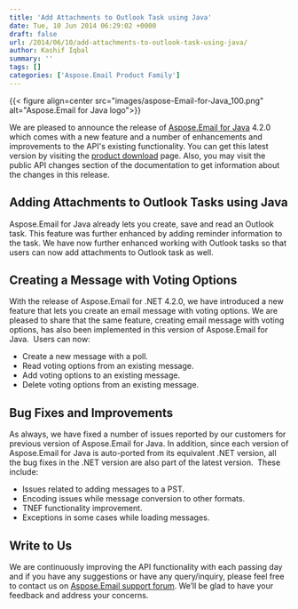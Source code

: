 ```yaml
---
title: 'Add Attachments to Outlook Task using Java'
date: Tue, 10 Jun 2014 06:29:02 +0000
draft: false
url: /2014/06/10/add-attachments-to-outlook-task-using-java/
author: Kashif Iqbal
summary: ''
tags: []
categories: ['Aspose.Email Product Family']
---
```




{{< figure align=center src="images/aspose-Email-for-Java_100.png" alt="Aspose.Email for Java logo">}}


We are pleased to announce the release of [Aspose.Email for Java][1] 4.2.0 which comes with a new feature and a number of enhancements and improvements to the API's existing functionality. You can get this latest version by visiting the [product download][2] page. Also, you may visit the public API changes section of the documentation to get information about the changes in this release.

## Adding Attachments to Outlook Tasks using Java

Aspose.Email for Java already lets you create, save and read an Outlook task. This feature was further enhanced by adding reminder information to the task. We have now further enhanced working with Outlook tasks so that users can now add attachments to Outlook task as well.

## Creating a Message with Voting Options

With the release of Aspose.Email for .NET 4.2.0, we have introduced a new feature that lets you create an email message with voting options. We are pleased to share that the same feature, creating email message with voting options, has also been implemented in this version of Aspose.Email for Java.  Users can now:

*   Create a new message with a poll.
*   Read voting options from an existing message.
*   Add voting options to an existing message.
*   Delete voting options from an existing message.

## Bug Fixes and Improvements

As always, we have fixed a number of issues reported by our customers for previous version of Aspose.Email for Java. In addition, since each version of Aspose.Email for Java is auto-ported from its equivalent .NET version, all the bug fixes in the .NET version are also part of the latest version.  These include:

*   Issues related to adding messages to a PST.
*   Encoding issues while message conversion to other formats.
*   TNEF functionality improvement.
*   Exceptions in some cases while loading messages.

## Write to Us

We are continuously improving the API functionality with each passing day and if you have any suggestions or have any query/inquiry, please feel free to contact us on [Aspose.Email support forum][3]. We’ll be glad to have your feedback and address your concerns.




[1]: https://products.aspose.com/email/java
[2]: https://downloads.aspose.com/email/java
[3]: http://forum.aspose.com




